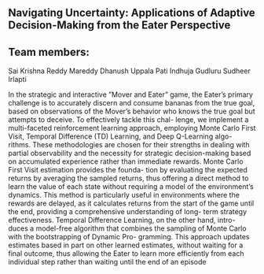 ## Navigating Uncertainty: Applications of Adaptive Decision-Making from the Eater Perspective
## Team members:
Sai Krishna Reddy Mareddy
Dhanush Uppala Pati
Indhuja Gudluru
Sudheer Irlapti




In the strategic and interactive ”Mover and
Eater” game, the Eater’s primary challenge is to accurately
discern and consume bananas from the true goal, based on
observations of the Mover’s behavior who knows the true
goal but attempts to deceive. To effectively tackle this chal-
lenge, we implement a multi-faceted reinforcement learning
approach, employing Monte Carlo First Visit, Temporal
Difference (TD) Learning, and Deep Q-Learning algo-
rithms. These methodologies are chosen for their strengths
in dealing with partial observability and the necessity for
strategic decision-making based on accumulated experience
rather than immediate rewards.
Monte Carlo First Visit estimation provides the founda-
tion by evaluating the expected returns by averaging the
sampled returns, thus offering a direct method to learn
the value of each state without requiring a model of the
environment’s dynamics. This method is particularly useful
in environments where the rewards are delayed, as it
calculates returns from the start of the game until the
end, providing a comprehensive understanding of long-
term strategy effectiveness.
Temporal Difference Learning, on the other hand, intro-
duces a model-free algorithm that combines the sampling
of Monte Carlo with the bootstrapping of Dynamic Pro-
gramming. This approach updates estimates based in part
on other learned estimates, without waiting for a final
outcome, thus allowing the Eater to learn more efficiently
from each individual step rather than waiting until the end
of an episode
